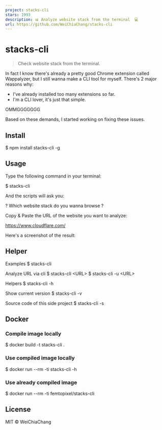 ```yaml
---
project: stacks-cli
stars: 1993
description: 📊 Analyze website stack from the terminal  💻 
url: https://github.com/WeiChiaChang/stacks-cli
---
```


stacks-cli
==========

> Check website stack from the terminal.

In fact I know there's already a pretty good Chrome extension called Wappalyzer, but I still wanna make a CLI tool for myself. There's 2 major reasons why:

-   I've already installed too many extensions so far.
-   I'm a CLI lover, it's just that simple.

OMMGGGGGGG

Based on these demands, I started working on fixing these issues.

Install
-------

$ npm install stacks-cli -g

Usage
-----

Type the following command in your terminal:

$ stacks-cli

And the scripts will ask you:

? Which website stack do you wanna browse ?

Copy & Paste the URL of the website you want to analyze:

https://www.cloudflare.com/

Here's a screenshot of the result:

Helper
------

Examples
$ stacks-cli

Analyze URL via cli
$ stacks-cli <URL\>
$ stacks-cli -u <URL\>

Helpers
$ stacks-cli -h


Show current version
$ stacks-cli -v


Source code of this side project
$ stacks-cli -s

Docker
------

### Compile image locally

$ docker build -t stacks-cli .

### Use compiled image locally

$ docker run --rm -ti stacks-cli -h

### Use already compiled image

$ docker run --rm -ti femtopixel/stacks-cli

License
-------

MIT © WeiChiaChang

